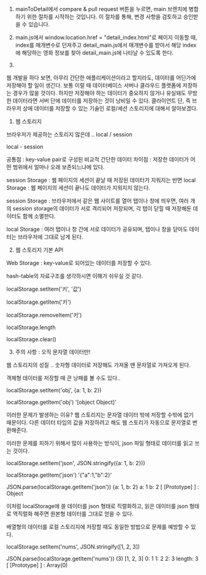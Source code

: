 1. mainToDetail에서 compare & pull request 버튼을 누르면, main 브랜치에 병합하기 위한 절차를 시작하는 것입니다. 이 절차를 통해, 변경 사항을 검토하고 승인받을 수 있습니다.

2. main.js에서 window.location.href = "detail_index.html"로 페이지 이동할 때, index를 매개변수로 던져주고 detail_main.js에서 매개변수를 받아서 해당 index에 해당하는 영화 정보를 찾아 detail_main.js에 나타날 수 있도록 한다.

3.

웹 개발을 하다 보면, 아무리 간단한 애플리케이션이라고 할지라도, 데이터를 어딘가에 저장해야 할 일이 생긴다.
보통 이럴 때 데이터베이스 서버나 클라우드 플랫폼에 저장하는 경우가 많을 것이다.
하지만 저장해야 하는 데이터가 중요하지 않거나 유실돼도 무방한 데이터라면 서버 단에 데이터를 저장하는 것이 낭비일 수 있다.
클라이언트 단, 즉 브라우저 상에 데이터를 저장할 수 있는 기술인 로컬/세션 스토리지에 대해서 알아보겠다.

1. 웹 스토리지

브라우저가 제공하는 스토리지 많은데 .. local / session

local - session

공통점 : key-value pair로 구성된 비교적 간단한 데이터
차이점 : 저장한 데이터가 어떤 범위에서 얼마나 오래 보존되느냐에 있다.

session Storage : 웹 페이지의 세션이 끝날 때 저장된 데이터가 지워지는 반면
local Storage : 웹 페이지의 세션이 끝나도 데이터가 지워지지 않는다.

session Storage : 브라우저에서 같은 웹 사이트를 열어 탭이나 창에 띄우면,
여러 개의 session storage의 데이터가 서로 격리되어 저장되며,
각 탭이 닫힐 때 저장해둔 데이터도 함께 소멸한다.

local Storage : 여러 탭이나 창 간에 서로 데이터가 공유되며,
탭이나 창을 닫아도 데이터는 브라우저에 그대로 남게 된다.

2. 웹 스토리지 기본 API

Web Storage : key-value로 되어있는 데이터를 저장할 수 있다.

hash-table의 자료구조를 생각하시면 이해가 쉬우실 것 같다.

localStorage.setItem('키', '값')

localStorage.getItem('키')

localStorage.removeItem('키')

localStorage.length

localStorage.clear()

3. 주의 사항 : 오직 문자열 데이터만!

웹 스토리지의 성질 .. 숫자형 데이터로 저장해도 가져올 땐 문자열로 가져오게 된다.

객체형 데이터를 저장할 때 큰 낭패를 볼 수도 있다..

localStorage.setItem('obj', {a: 1, b: 2})

localStorage.getItem('obj')
'[object Object]'

이러한 문제가 발생하는 이유?
웹 스토리지는 문자열 데이터 밖에 저장할 수밖에 없기 때문이다.
다른 데이터 타입의 값을 저장하려고 해도 웹 스토리가 자동으로 문자열로 변환해준다.

이러한 문제를 피하기 위해서 많이 사용하는 방식이,
json 파일 형태로 데이터를 읽고 쓰는 것이다.

localStorage.setItem('json', JSON.stringify({a: 1, b: 2}))

localStorage.getItem('json')
'{"a":1,"b":2}'

JSON.parse(localStorage.getItem('json'))
{a: 1, b: 2}
a: 1
b: 2
[ [Prototype] ] : Object

이처럼 localStorage에 쓸 데이터를 json 형태로 직렬화하고,
읽은 데이터를 json 형태로 역직렬화 해주면 원본형 데이터를 그대로 얻을 수 있다.

배열형의 데이터를 로컬 스토리지에 저장할 때도 동일한 방법으로 문제를 예방할 수 있다.

localStorage.setItem('nums', JSON.stringify([1, 2, 3])

JSON.parse(localStorage.getItem('nums'))
(3) [1, 2, 3]
0: 1
1: 2
2: 3
length: 3
[ [Prototype] ] : Array(0)

